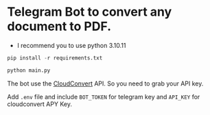 # Telegram Bot to convert any document to PDF.

- I recommend you to use python 3.10.11

```python
pip install -r requirements.txt
```

```python
python main.py
```

The bot use the [CloudConvert](https://cloudconvert.com/apis/file-conversion) API. So you need to grab your API key.

Add `.env` file and include `BOT_TOKEN` for telegram key and `API_KEY` for cloudconvert APY Key.
